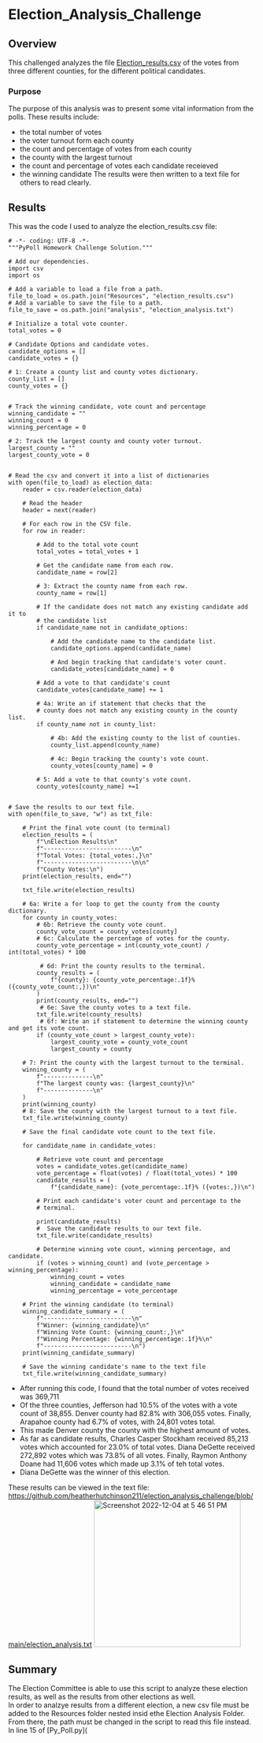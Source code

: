 # Election_Analysis_Challenge

## Overview
This challenged analyzes the file [Election_results.csv](https://github.com/heatherhutchinson211/election_analysis_challenge/blob/main/election_results.csv) of the votes from three different counties, for the different political candidates. 

### Purpose
The purpose of this analysis was to present some vital information from the polls.  These results include:
* the total number of votes
* the voter turnout form each county
* the count and percentage of votes from each county
* the county with the largest turnout
* the count and percentage of votes each candidate receieved
* the winning candidate
The results were then written to a text file for others to read clearly.

## Results
This was the code I used to analyze the election_results.csv file:
```
# -*- coding: UTF-8 -*-
"""PyPoll Homework Challenge Solution."""

# Add our dependencies.
import csv
import os

# Add a variable to load a file from a path.
file_to_load = os.path.join("Resources", "election_results.csv")
# Add a variable to save the file to a path.
file_to_save = os.path.join("analysis", "election_analysis.txt")

# Initialize a total vote counter.
total_votes = 0

# Candidate Options and candidate votes.
candidate_options = []
candidate_votes = {}

# 1: Create a county list and county votes dictionary.
county_list = []
county_votes = {}


# Track the winning candidate, vote count and percentage
winning_candidate = ""
winning_count = 0
winning_percentage = 0

# 2: Track the largest county and county voter turnout.
largest_county = ""
largest_county_vote = 0


# Read the csv and convert it into a list of dictionaries
with open(file_to_load) as election_data:
    reader = csv.reader(election_data)

    # Read the header
    header = next(reader)

    # For each row in the CSV file.
    for row in reader:

        # Add to the total vote count
        total_votes = total_votes + 1

        # Get the candidate name from each row.
        candidate_name = row[2]

        # 3: Extract the county name from each row.
        county_name = row[1]

        # If the candidate does not match any existing candidate add it to
        # the candidate list
        if candidate_name not in candidate_options:

            # Add the candidate name to the candidate list.
            candidate_options.append(candidate_name)

            # And begin tracking that candidate's voter count.
            candidate_votes[candidate_name] = 0

        # Add a vote to that candidate's count
        candidate_votes[candidate_name] += 1

        # 4a: Write an if statement that checks that the
        # county does not match any existing county in the county list.
        if county_name not in county_list:

            # 4b: Add the existing county to the list of counties.
            county_list.append(county_name)

            # 4c: Begin tracking the county's vote count.
            county_votes[county_name] = 0

        # 5: Add a vote to that county's vote count.
        county_votes[county_name] +=1


# Save the results to our text file.
with open(file_to_save, "w") as txt_file:

    # Print the final vote count (to terminal)
    election_results = (
        f"\nElection Results\n"
        f"-------------------------\n"
        f"Total Votes: {total_votes:,}\n"
        f"-------------------------\n\n"
        f"County Votes:\n")
    print(election_results, end="")

    txt_file.write(election_results)

    # 6a: Write a for loop to get the county from the county dictionary.
    for county in county_votes:
        # 6b: Retrieve the county vote count.
        county_vote_count = county_votes[county]
        # 6c: Calculate the percentage of votes for the county.
        county_vote_percentage = int(county_vote_count) / int(total_votes) * 100

         # 6d: Print the county results to the terminal.
        county_results = (
            f"{county}: {county_vote_percentage:.1f}% ({county_vote_count:,})\n"
        )
        print(county_results, end="")
         # 6e: Save the county votes to a text file.
        txt_file.write(county_results)
         # 6f: Write an if statement to determine the winning county and get its vote count.
        if (county_vote_count > largest_county_vote):
            largest_county_vote = county_vote_count
            largest_county = county

    # 7: Print the county with the largest turnout to the terminal.
    winning_county = (
        f"--------------\n"
        f"The largest county was: {largest_county}\n"
        f"--------------\n"
    )
    print(winning_county)
    # 8: Save the county with the largest turnout to a text file.
    txt_file.write(winning_county)
    
    # Save the final candidate vote count to the text file.

    for candidate_name in candidate_votes:

        # Retrieve vote count and percentage
        votes = candidate_votes.get(candidate_name)
        vote_percentage = float(votes) / float(total_votes) * 100
        candidate_results = (
            f"{candidate_name}: {vote_percentage:.1f}% ({votes:,})\n")

        # Print each candidate's voter count and percentage to the
        # terminal.
        
        print(candidate_results)
        #  Save the candidate results to our text file.
        txt_file.write(candidate_results)

        # Determine winning vote count, winning percentage, and candidate.
        if (votes > winning_count) and (vote_percentage > winning_percentage):
            winning_count = votes
            winning_candidate = candidate_name
            winning_percentage = vote_percentage

    # Print the winning candidate (to terminal)
    winning_candidate_summary = (
        f"-------------------------\n"
        f"Winner: {winning_candidate}\n"
        f"Winning Vote Count: {winning_count:,}\n"
        f"Winning Percentage: {winning_percentage:.1f}%\n"
        f"-------------------------\n")
    print(winning_candidate_summary)

    # Save the winning candidate's name to the text file
    txt_file.write(winning_candidate_summary)
```

* After running this code, I found that the total number of votes received was 369,711
* Of the three counties, Jefferson had 10.5% of the votes with a vote count of 38,855.  Denver county had 82.8% with 306,055 votes.  Finally, Arapahoe county had 6.7% of votes, with 24,801 votes total.
* This made Denver county the county with the highest amount of votes. 
* As far as candidate results, Charles Casper Stockham received 85,213 votes which accounted for 23.0% of total votes.  Diana DeGette received 272,892 votes which was 73.8% of all votes.  Finally, Raymon Anthony Doane had 11,606 votes which made up 3.1% of teh total votes. 
* Diana DeGette was the winner of this election. 

These results can be viewed in the text file: https://github.com/heatherhutchinson211/election_analysis_challenge/blob/main/election_analysis.txt
<img width="298" alt="Screenshot 2022-12-04 at 5 46 51 PM" src="https://user-images.githubusercontent.com/117620028/205531577-cdb6ee5a-3a81-4aa3-b0aa-1e4afd8a9bd4.png">


## Summary
The Election Committee is able to use this script to analyze these election results, as well as the results from other elections as well.  
In order to analzye results from a different election, a new csv file must be added to the Resources folder nested insid ethe Election Analysis Folder.  From there, the path must be changed in the script to read this file instead.  In line 15 of [Py_Poll.py](
